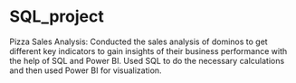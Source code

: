 # SQL_project
Pizza Sales Analysis: 
Conducted the sales analysis of dominos to get different key indicators to gain insights of their business performance with the help of SQL and Power BI. 
Used SQL to do the necessary   calculations and then used Power BI for visualization.
